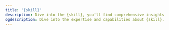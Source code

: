 ```yaml
---
title: '{skill}'
description: Dive into the {skill}, you'll find comprehensive insights into my expertise and capabilities about {skill}.
ogdescription: Dive into the expertise and capabilities about {skill}.
---
```

